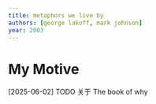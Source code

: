 ```yaml
---
title: metaphors we live by
authors: [george lakoff, mark johnson]
year: 2003
---
```


# My Motive

[2025-06-02] TODO 关于 The book of why
